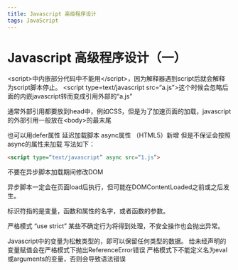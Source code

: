 ```yaml
---
title: Javascript 高级程序设计
tags: JavaScript
---
```

# Javascript 高级程序设计（一）

&lt;script&gt;中内嵌部分代码中不能用&lt;/script&gt;，因为解释器遇到script后就会解释为script脚本停止。
&lt;script type=text/javascript src=“a.js”&gt;这个时候会忽略后面的内嵌javascript转而变成引用外部的“a.js”

通常外部引用都要放到head中，例如CSS，但是为了加速页面的加载，javascript的外部引用一般放在&lt;body&gt;的最末尾

也可以用defer属性 延迟加载脚本 
async属性 （HTML5）新增 但是不保证会按照async的属性来加载
写法如下：
``` html
<script type=“text/javascript” async src=“1.js”>
```

不要在异步脚本加载期间修改DOM

异步脚本一定会在页面load后执行，但可能在DOMContentLoaded之前或之后发生。

标识符指的是变量，函数和属性的名字，或者函数的参数。

严格模式 “use strict” 某些不确定行为将得到处理，不安全操作也会抛出异常。

Javascript中的变量为松散类型的，即可以保留任何类型的数据。
给未经声明的变量赋值会在严格模式下抛出ReferenceError错误
严格模式下不能定义名为eval或arguments的变量，否则会导致语法错误
